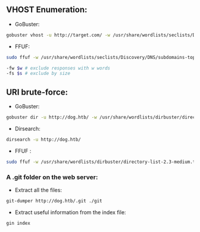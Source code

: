 ## VHOST Enumeration:
- GoBuster:
```bash
gobuster vhost -u http://target.com/ -w /usr/share/wordlists/seclists/Discovery/DNS/subdomains-top1million-5000.txt --append-domain 
```
- FFUF:
```bash
sudo ffuf -w /usr/share/wordlists/seclists/Discovery/DNS/subdomains-top1million-5000.txt -u http://target.com/ -H "Host: FUZZ.target.com"

-fw $w # exclude responses with w words
-fs $s # exclude by size
```

## URI brute-force:
- GoBuster:
```bash
gobuster dir -u http://dog.htb/ -w /usr/share/wordlists/dirbuster/directory-list-2.3-small.txt -t 50 -x txt,php
```
- Dirsearch:
```bash
dirsearch -u http://dog.htb/
```
- FFUF :
```bash
sudo ffuf -w /usr/share/wordlists/dirbuster/directory-list-2.3-medium.txt -u http://dog.htb/FUZZ 
```


###  A .git folder on the web server:
- Extract all the files: 
```bash
git-dumper http://dog.htb/.git ./git
```
- Extract useful information from the index file:
```bash
gin index 
```